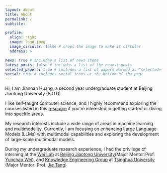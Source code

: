 ```yaml
---
layout: about
title: About
permalink: /
subtitle:

profile:
  align: right
  image: logo.jpeg
  image_circular: false # crops the image to make it circular
  address: >

news: true # includes a list of news items
latest_posts: false # includes a list of the newest posts
selected_papers: true # includes a list of papers marked as "selected={true}"
social: true # includes social icons at the bottom of the page
---
```


Hi, I am Jiannan Huang, a second year undergraduate student at Beijing Jiaotong University (BJTU)

I like self-taught computer science, and I highly recommend exploring the courses listed in this [resource](https://rbrq03.github.io/blog/2023/self-taught/) if you're interested in getting started or diving into specific areas.

My research interests include a wide range of areas in machine learning and multimodality. Currently, I am focusing on enhancing Large Language Models (LLMs) with multimodal capabilities and exploring the development of large-scale multimodal models.

During my undergraduate research experience, I had the privilege of interning at the [Wei Lab](https://weiyc.github.io) at [Beijing Jiaotong University](https://www.bjtu.edu.cn)(Major Mentor:Prof. [Yunchao Wei](https://weiyc.github.io)), and [Knowledge Engineering Group](http://keg.cs.tsinghua.edu.cn) at [Tsinghua University](http://tsinghua.edu.cn) (Major Mentor: Prof. [Jie Tang](http://keg.cs.tsinghua.edu.cn/jietang/))
